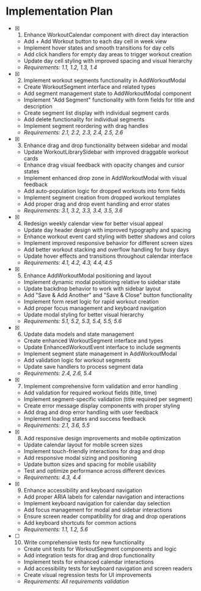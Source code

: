 # Implementation Plan

- [x] 1. Enhance WorkoutCalendar component with direct day interaction

  - Add + Add Workout button to each day cell in week view
  - Implement hover states and smooth transitions for day cells
  - Add click handlers for empty day areas to trigger workout creation
  - Update day cell styling with improved spacing and visual hierarchy
  - _Requirements: 1.1, 1.2, 1.3, 1.4_

- [x] 2. Implement workout segments functionality in AddWorkoutModal

  - Create WorkoutSegment interface and related types
  - Add segment management state to AddWorkoutModal component
  - Implement "Add Segment" functionality with form fields for title and description
  - Create segment list display with individual segment cards
  - Add delete functionality for individual segments
  - Implement segment reordering with drag handles
  - _Requirements: 2.1, 2.2, 2.3, 2.4, 2.5, 2.6_

- [x] 3. Enhance drag and drop functionality between sidebar and modal

  - Update WorkoutLibrarySidebar with improved draggable workout cards
  - Enhance drag visual feedback with opacity changes and cursor states
  - Implement enhanced drop zone in AddWorkoutModal with visual feedback
  - Add auto-population logic for dropped workouts into form fields
  - Implement segment creation from dropped workout templates
  - Add proper drag and drop event handling and error states
  - _Requirements: 3.1, 3.2, 3.3, 3.4, 3.5, 3.6_

- [x] 4. Redesign weekly calendar view for better visual appeal

  - Update day header design with improved typography and spacing
  - Enhance workout event card styling with better shadows and colors
  - Implement improved responsive behavior for different screen sizes
  - Add better workout stacking and overflow handling for busy days
  - Update hover effects and transitions throughout calendar interface
  - _Requirements: 4.1, 4.2, 4.3, 4.4, 4.5_

- [x] 5. Enhance AddWorkoutModal positioning and layout

  - Implement dynamic modal positioning relative to sidebar state
  - Update backdrop behavior to work with sidebar layout
  - Add "Save & Add Another" and "Save & Close" button functionality
  - Implement form reset logic for rapid workout creation
  - Add proper focus management and keyboard navigation
  - Update modal styling for better visual hierarchy
  - _Requirements: 5.1, 5.2, 5.3, 5.4, 5.5, 5.6_

- [x] 6. Update data models and state management

  - Create enhanced WorkoutSegment interface and types
  - Update EnhancedWorkoutEvent interface to include segments
  - Implement segment state management in AddWorkoutModal
  - Add validation logic for workout segments
  - Update save handlers to process segment data
  - _Requirements: 2.4, 2.6, 5.4_

- [x] 7. Implement comprehensive form validation and error handling

  - Add validation for required workout fields (title, time)
  - Implement segment-specific validation (title required per segment)
  - Create error message display components with proper styling
  - Add drag and drop error handling with user feedback
  - Implement loading states and success feedback
  - _Requirements: 2.1, 3.6, 5.5_

- [x] 8. Add responsive design improvements and mobile optimization

  - Update calendar layout for mobile screen sizes
  - Implement touch-friendly interactions for drag and drop
  - Add responsive modal sizing and positioning
  - Update button sizes and spacing for mobile usability
  - Test and optimize performance across different devices
  - _Requirements: 4.3, 4.4_

- [x] 9. Enhance accessibility and keyboard navigation

  - Add proper ARIA labels for calendar navigation and interactions
  - Implement keyboard navigation for calendar day selection
  - Add focus management for modal and sidebar interactions
  - Ensure screen reader compatibility for drag and drop operations
  - Add keyboard shortcuts for common actions
  - _Requirements: 1.1, 1.2, 5.6_

- [ ] 10. Write comprehensive tests for new functionality
  - Create unit tests for WorkoutSegment components and logic
  - Add integration tests for drag and drop functionality
  - Implement tests for enhanced calendar interactions
  - Add accessibility tests for keyboard navigation and screen readers
  - Create visual regression tests for UI improvements
  - _Requirements: All requirements validation_
